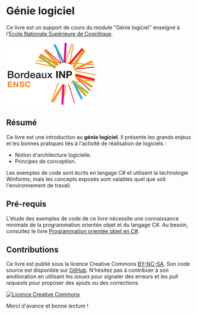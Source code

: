 # Génie logiciel

Ce livre est un support de cours du module "Génie logiciel" enseigné à l'[Ecole Nationale Supérieure de Cognitique](http://www.ensc.fr).

![](ensc-logo.png)

## Résumé

Ce livre est une introduction au **génie logiciel**. Il présente les grands enjeux et les bonnes pratiques liés à l'activité de réalisation de logiciels :

* Notion d'architecture logicielle.
* Principes de conception.

Les exemples de code sont écrits en langage C# et utilisent la technologie Winforms, mais les concepts exposés sont valables quel que soit l'environnement de travail.

## Pré-requis

L'étude des exemples de code de ce livre nécessite une connaissance minimale de la programmation orientée objet et du langage C#. Au besoin, consultez le livre [Programmation orientée objet en C#](https://bpesquet.gitbooks.io/programmation-orientee-objet-csharp/content/).

## Contributions

Ce livre est publié sous la licence Creative Commons [BY-NC-SA](http://creativecommons.org/licenses/by-nc-sa/4.0/). Son code source est disponible sur [GitHub](https://github.com/bpesquet/genie-logiciel). N'hésitez pas à contribuer à son amélioration en utilisant les *issues* pour signaler des erreurs et les *pull requests* pour proposer des ajouts ou des corrections.

<a rel="license" href="http://creativecommons.org/licenses/by-nc-sa/4.0/"><img alt="Licence Creative Commons" style="border-width:0" src="https://i.creativecommons.org/l/by-nc-sa/4.0/88x31.png" /></a>

Merci d'avance et bonne lecture !
